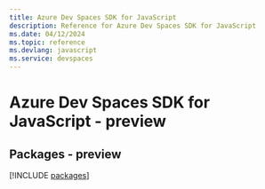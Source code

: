 ```yaml
---
title: Azure Dev Spaces SDK for JavaScript
description: Reference for Azure Dev Spaces SDK for JavaScript
ms.date: 04/12/2024
ms.topic: reference
ms.devlang: javascript
ms.service: devspaces
---
```

# Azure Dev Spaces SDK for JavaScript - preview
## Packages - preview
[!INCLUDE [packages](dev-spaces-index.md)]